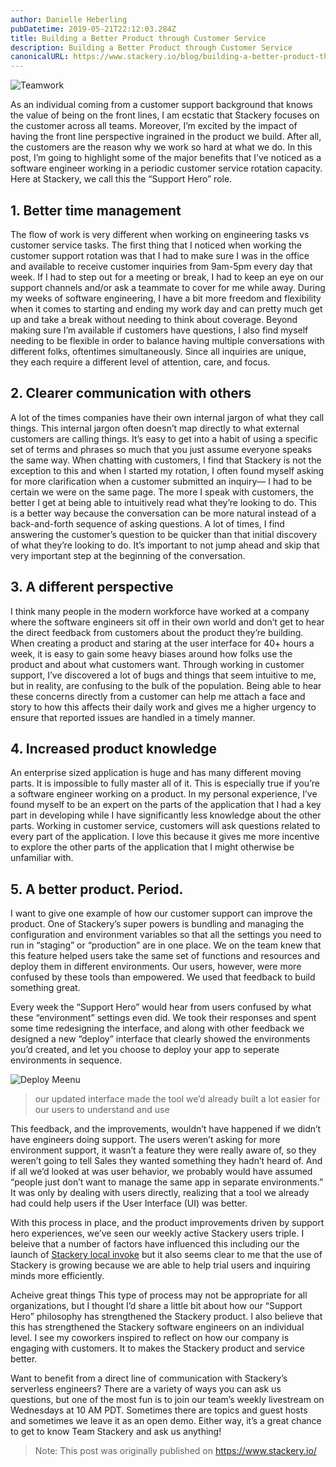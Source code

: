```yaml
---
author: Danielle Heberling
pubDatetime: 2019-05-21T22:12:03.284Z
title: Building a Better Product through Customer Service
description: Building a Better Product through Customer Service
canonicalURL: https://www.stackery.io/blog/building-a-better-product-through-customer-service
---
```


![Teamwork](/assets/teamwork.png)

As an individual coming from a customer support background that knows the value of being on the front lines, I am ecstatic that Stackery focuses on the customer across all teams. Moreover, I’m excited by the impact of having the front line perspective ingrained in the product we build. After all, the customers are the reason why we work so hard at what we do. In this post, I’m going to highlight some of the major benefits that I’ve noticed as a software engineer working in a periodic customer service rotation capacity. Here at Stackery, we call this the “Support Hero” role.

## 1. Better time management

The flow of work is very different when working on engineering tasks vs customer service tasks. The first thing that I noticed when working the customer support rotation was that I had to make sure I was in the office and available to receive customer inquiries from 9am-5pm every day that week. If I had to step out for a meeting or break, I had to keep an eye on our support channels and/or ask a teammate to cover for me while away.
During my weeks of software engineering, I have a bit more freedom and flexibility when it comes to starting and ending my work day and can pretty much get up and take a break without needing to think about coverage.
Beyond making sure I’m available if customers have questions, I also find myself needing to be flexible in order to balance having multiple conversations with different folks, oftentimes simultaneously. Since all inquiries are unique, they each require a different level of attention, care, and focus.

## 2. Clearer communication with others

A lot of the times companies have their own internal jargon of what they call things. This internal jargon often doesn’t map directly to what external customers are calling things. It’s easy to get into a habit of using a specific set of terms and phrases so much that you just assume everyone speaks the same way. When chatting with customers, I find that Stackery is not the exception to this and when I started my rotation, I often found myself asking for more clarification when a customer submitted an inquiry— I had to be certain we were on the same page.
The more I speak with customers, the better I get at being able to intuitively read what they’re looking to do. This is a better way because the conversation can be more natural instead of a back-and-forth sequence of asking questions.
A lot of times, I find answering the customer’s question to be quicker than that initial discovery of what they’re looking to do. It’s important to not jump ahead and skip that very important step at the beginning of the conversation.

## 3. A different perspective

I think many people in the modern workforce have worked at a company where the software engineers sit off in their own world and don’t get to hear the direct feedback from customers about the product they’re building. When creating a product and staring at the user interface for 40+ hours a week, it is easy to gain some heavy biases around how folks use the product and about what customers want.
Through working in customer support, I’ve discovered a lot of bugs and things that seem intuitive to me, but in reality, are confusing to the bulk of the population. Being able to hear these concerns directly from a customer can help me attach a face and story to how this affects their daily work and gives me a higher urgency to ensure that reported issues are handled in a timely manner.

## 4. Increased product knowledge

An enterprise sized application is huge and has many different moving parts. It is impossible to fully master all of it. This is especially true if you’re a software engineer working on a product. In my personal experience, I’ve found myself to be an expert on the parts of the application that I had a key part in developing while I have significantly less knowledge about the other parts.
Working in customer service, customers will ask questions related to every part of the application. I love this because it gives me more incentive to explore the other parts of the application that I might otherwise be unfamiliar with.

## 5. A better product. Period.

I want to give one example of how our customer support can improve the product. One of Stackery’s super powers is bundling and managing the configuration and environment variables so that all the settings you need to run in “staging” or “production” are in one place. We on the team knew that this feature helped users take the same set of functions and resources and deploy them in different environments.
Our users, however, were more confused by these tools than empowered. We used that feedback to build something great.

Every week the “Support Hero” would hear from users confused by what these “environment” settings even did. We took their responses and spent some time redesigning the interface, and along with other feedback we designed a new “deploy” interface that clearly showed the environments you’d created, and let you choose to deploy your app to seperate environments in sequence.

![Deploy Meenu](/assets/deploy-menu.png)

> our updated interface made the tool we’d already built a lot easier for our users to understand and use

This feedback, and the improvements, wouldn’t have happened if we didn’t have engineers doing support. The users weren’t asking for more environment support, it wasn’t a feature they were really aware of, so they weren’t going to tell Sales they wanted something they hadn’t heard of. And if all we’d looked at was user behavior, we probably would have assumed “people just don’t want to manage the same app in separate environments.” It was only by dealing with users directly, realizing that a tool we already had could help users if the User Interface (UI) was better.

With this process in place, and the product improvements driven by support hero experiences, we’ve seen our weekly active Stackery users triple. I beleive that a number of factors have influenced this including our the launch of <a href="https://www.stackery.io/blog/how-to-serverless-locally/" target="_blank" rel="noopener noreferrer">Stackery local invoke</a> but it also seems clear to me that the use of Stackery is growing because we are able to help trial users and inquiring minds more efficiently.

Acheive great things
This type of process may not be appropriate for all organizations, but I thought I’d share a little bit about how our “Support Hero” philosophy has strengthened the Stackery product. I also believe that this has strengthened the Stackery software engineers on an individual level. I see my coworkers inspired to reflect on how our company is engaging with customers. It to makes the Stackery product and service better.

Want to benefit from a direct line of communication with Stackery’s serverless engineers? There are a variety of ways you can ask us questions, but one of the most fun is to join our team’s weekly livestream on Wednesdays at 10 AM PDT. Sometimes there are topics and guest hosts and sometimes we leave it as an open demo. Either way, it’s a great chance to get to know Team Stackery and ask us anything!

> Note: This post was originally published on https://www.stackery.io/

